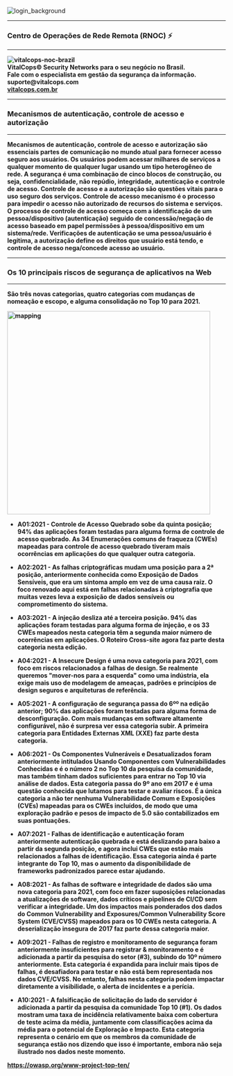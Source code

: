 ![login_background](https://user-images.githubusercontent.com/101937035/163867565-89de8bc6-df98-4803-9a36-00dfcbb41751.jpg)

**************************************************************************************************************
### Centro de Operações de Rede Remota (RNOC) ⚡
**************************************************************************************************************

<div class="box">
  <div id="title">
  <b><img src="https://user-images.githubusercontent.com/101937035/159137864-0dbfad41-c9f3-4ff8-9b3a-4194b9d63185.png" alt="vitalcops-noc-brazil" style="max-width: 100%;"></b><br>
  <b>VitalCops© Security Networks para o seu negócio no Brasil.</b><br>
  <b>Fale com o especialista em gestão da segurança da informação.</b><br>
  <b>suporte@vitalcops.com</b><br>
  <b><a href="https://www.vitalcops.com.br">vitalcops.com.br</a><br>
  </div>
</div>

<!--
**vitalcopssecuritynetworks/vitalcopssecuritynetworks** is a ✨ _special_ ✨ repository because its `README.md` (this file) appears on your GitHub profile.

Here are some ideas to get you started:

- 🔭 I’m currently working on ...
- 🌱 I’m currently learning ...
- 👯 I’m looking to collaborate on ...
- 🤔 I’m looking for help with ...
- 💬 Ask me about ...
- 📫 How to reach me: ...
- 😄 Pronouns: ...
- ⚡ Fun fact: ...
-->

**************************************************************************************************************
### Mecanismos de autenticação, controle de acesso e autorização
**************************************************************************************************************

<b>Mecanismos de autenticação, controle de acesso e autorização são essenciais partes de comunicação no mundo atual para fornecer acesso seguro aos usuários. Os usuários podem acessar milhares de serviços a qualquer momento de qualquer lugar usando um tipo heterogêneo de rede. A segurança é uma combinação de cinco blocos de construção, ou seja, confidencialidade, não repúdio, integridade, autenticação e controle de acesso. Controle de acesso e a autorização são questões vitais para o uso seguro dos serviços. Controle de acesso mecanismo é o processo para impedir o acesso não autorizado de recursos do sistema e serviços. O processo de controle de acesso começa com a identificação de um pessoa/dispositivo (autenticação) seguido de concessão/negação de acesso baseado em papel permissões à pessoa/dispositivo em um sistema/rede. Verificações de autenticação se uma pessoa/usuário é legítima, a autorização define os direitos que usuário está tendo, e controle de acesso nega/concede acesso ao usuário.</b>
  
*******************************************************************************************
### Os 10 principais riscos de segurança de aplicativos na Web
*******************************************************************************************  
  
São três novas categorias, quatro categorias com mudanças de nomeação e escopo, e alguma consolidação no Top 10 para 2021.

<img width="468" alt="mapping" src="https://user-images.githubusercontent.com/65858050/158064341-e76ad4c5-142c-46f9-90fa-46c14b3acb2d.png">
  
* A01:2021 - Controle de Acesso Quebrado sobe da quinta posição; 94% das aplicações foram testadas para alguma forma de controle de acesso quebrado. As 34 Enumerações comuns de fraqueza (CWEs) mapeadas para controle de acesso quebrado tiveram mais ocorrências em aplicações do que qualquer outra categoria.
  
* A02:2021 - As falhas criptográficas mudam uma posição para a 2ª posição, anteriormente conhecida como Exposição de Dados Sensíveis, que era um sintoma amplo em vez de uma causa raiz. O foco renovado aqui está em falhas relacionadas à criptografia que muitas vezes leva a exposição de dados sensíveis ou comprometimento do sistema.
  
* A03:2021 - A injeção desliza até a terceira posição. 94% das aplicações foram testadas para alguma forma de injeção, e os 33 CWEs mapeados nesta categoria têm a segunda maior número de ocorrências em aplicações. O Roteiro Cross-site agora faz parte desta categoria nesta edição.
  
* A04:2021 - A Insecure Design é uma nova categoria para 2021, com foco em riscos relacionados a falhas de design. Se realmente queremos "mover-nos para a esquerda" como uma indústria, ela exige mais uso de modelagem de ameaças, padrões e princípios de design seguros e arquiteturas de referência.
  
* A05:2021 - A configuração de segurança passa do 6ºº na edição anterior; 90% das aplicações foram testadas para alguma forma de desconfiguração. Com mais mudanças em software altamente configurável, não é surpresa ver essa categoria subir. A primeira categoria para Entidades Externas XML (XXE) faz parte desta categoria.
  
* A06:2021 - Os Componentes Vulneráveis e Desatualizados foram anteriormente intitulados Usando Componentes com Vulnerabilidades Conhecidas e é o número 2 no Top 10 da pesquisa da comunidade, mas também tinham dados suficientes para entrar no Top 10 via análise de dados. Esta categoria passa do 9º ano em 2017 e é uma questão conhecida que lutamos para testar e avaliar riscos. É a única categoria a não ter nenhuma Vulnerabilidade Comum e Exposições (CVEs) mapeadas para os CWEs incluídos, de modo que uma exploração padrão e pesos de impacto de 5.0 são contabilizados em suas pontuações.
  
* A07:2021 - Falhas de identificação e autenticação foram anteriormente autenticação quebrada e está deslizando para baixo a partir da segunda posição, e agora inclui CWEs que estão mais relacionados a falhas de identificação. Essa categoria ainda é parte integrante do Top 10, mas o aumento da disponibilidade de frameworks padronizados parece estar ajudando.
  
* A08:2021 - As falhas de software e integridade de dados são uma nova categoria para 2021, com foco em fazer suposições relacionadas a atualizações de software, dados críticos e pipelines de CI/CD sem verificar a integridade. Um dos impactos mais ponderados dos dados do Common Vulnerability and Exposures/Common Vulnerability Score System (CVE/CVSS) mapeados para os 10 CWEs nesta categoria. A deserialização insegura de 2017 faz parte dessa categoria maior.
  
* A09:2021 - Falhas de registro e monitoramento de segurança foram anteriormente insuficientes para registrar & monitoramento e é adicionada a partir da pesquisa do setor (#3), subindo do 10º número anteriormente. Esta categoria é expandida para incluir mais tipos de falhas, é desafiadora para testar e não está bem representada nos dados CVE/CVSS. No entanto, falhas nesta categoria podem impactar diretamente a visibilidade, o alerta de incidentes e a perícia.
  
* A10:2021 - A falsificação de solicitação do lado do servidor é adicionada a partir da pesquisa da comunidade Top 10 (#1). Os dados mostram uma taxa de incidência relativamente baixa com cobertura de teste acima da média, juntamente com classificações acima da média para o potencial de Exploração e Impacto. Esta categoria representa o cenário em que os membros da comunidade de segurança estão nos dizendo que isso é importante, embora não seja ilustrado nos dados neste momento.
  
https://owasp.org/www-project-top-ten/  
  
</b>
